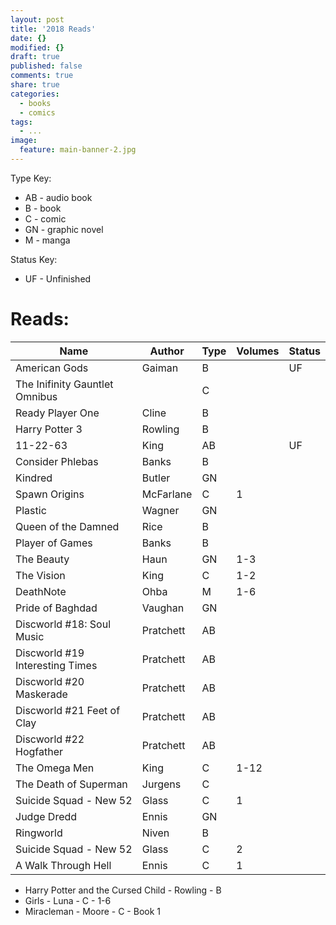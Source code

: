 ```yaml
---
layout: post
title: '2018 Reads'
date: {}
modified: {}
draft: true
published: false
comments: true
share: true
categories:
  - books
  - comics
tags:
  - ...
image:
  feature: main-banner-2.jpg
---
```


Type Key:
* AB - audio book
* B - book
* C - comic
* GN - graphic novel
* M - manga

Status Key:
* UF - Unfinished

# Reads:

| Name                            | Author    | Type  | Volumes | Status  |
|---------------------------------|-----------|-------|---------|---------|
| American Gods                   | Gaiman    | B     |         | UF      |
| The Inifinity Gauntlet Omnibus  |           | C     |         |         |
| Ready Player One                | Cline     | B     |         |         |
| Harry Potter 3                  | Rowling   | B     |         |         |
| 11-22-63                        | King      | AB    |         | UF      |
| Consider Phlebas                | Banks     | B     |         |         |
| Kindred                         | Butler    | GN    |         |         |
| Spawn Origins                   | McFarlane | C     | 1       |         |
| Plastic                         | Wagner    | GN    |         |         |
| Queen of the Damned             | Rice      | B     |         |         |
| Player of Games                 | Banks     | B     |         |         |
| The Beauty                      | Haun      | GN    | 1-3     |         |
| The Vision                      | King      | C     | 1-2     |         |
| DeathNote                       | Ohba      | M     | 1-6     |         |
| Pride of Baghdad                | Vaughan   | GN    |         |         |
| Discworld #18: Soul Music       | Pratchett | AB    |         |         |
| Discworld #19 Interesting Times | Pratchett | AB    |         |         |
| Discworld #20 Maskerade         | Pratchett | AB    |         |         |
| Discworld #21 Feet of Clay      | Pratchett | AB    |         |         |
| Discworld #22 Hogfather         | Pratchett | AB    |         |         |
| The Omega Men                   | King      | C     | 1-12    |         |
| The Death of Superman           | Jurgens   | C     |         |         |
| Suicide Squad - New 52          | Glass     | C     | 1       |         |
| Judge Dredd                     | Ennis     | GN    |         |         |
| Ringworld                       | Niven     | B     |         |         |
| Suicide Squad - New 52          | Glass     | C     | 2       |         |
| A Walk Through Hell             | Ennis     | C     | 1       |         |


* Harry Potter and the Cursed Child - Rowling - B
* Girls - Luna - C - 1-6
* Miracleman - Moore - C - Book 1